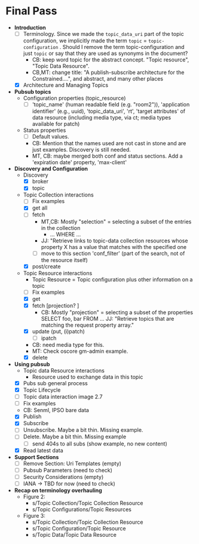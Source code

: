 # Final Pass

- **Introduction**
    - [ ] Terminology. Since we made the `topic_data_uri` part of the topic configuration, we implicitly made the term `topic` = `topic-configuration` . Should I remove the term topic-configuration and just `topic` or say that they are used as synonyms in the document?
        - CB: keep word topic for the abstract concept. "Topic resource", "Topic Data Resource".
        - CB,MT: change title: "A publish-subscribe architecture for the Constrained....", and abstract, and many other places
    - [x] Architecture and Managing Topics
- **Pubsub topics**
    - Configuration properties (topic_resource)
        - [ ] 'topic_name' (human readable field (e.g. "room2")), 'application identifier' (e.g., uuid), 'topic_data_uri', 'rt', 'target attributes' of data resource (including media type, via ct; media types available for patch)
    - Status properties
        - [ ] Default values. 
        - CB: Mention that the names used are not cast in stone and are just examples. Discovery is still needed.
        - MT, CB: maybe merged both conf and status sections. Add a 'expiration date' property, 'max-client'
- **Discovery and Configuration**
    - Discovery
        - [x] broker
        - [x] topic
    - Topic Collection interactions
        - [ ] Fix examples
        - [x] get all
        - [ ] fetch
            - MT,CB: Mostly "selection" = selecting a subset of the entries in the collection
                - ... WHERE ...
            - JJ: "Retrieve links to topic-data collection resources whose property X has a value that matches with the specified one
            - [ ] move to this section 'conf_filter' (part of the search, not of the resource itself)
        - [x] post/create
    - Topic Resource interactions
        - Topic Resource = Topic configuration plus other information on a topic
        - [ ] Fix examples
        - [x] get
        - [x] fetch [projection? ]
            - CB: Mostly "projection" = selecting a subset of the properties 
                SELECT foo, bar FROM ...
            JJ: "Retrieve topics that are matching the request property array."
        - [x] update (put, (i)patch)
            - [ ] ipatch
        - CB: need media type for this.
        - MT: Check oscore gm-admin example.
        - [x] delete
- **Using pubsub**
    - Topic data Resource interactions
        - Resource used to exchange data in this topic
    - [x] Pubs sub general process
    - [x] Topic Lifecycle
    - [ ] Topic data interaction image 2.7
    - [ ] Fix examples
    - CB: Senml, IPSO bare data
    - [x] Publish
    - [x] Subscribe
    - [ ] Unsubscribe. Maybe a bit thin. Missing example.
    - [ ] Delete. Maybe a bit thin. Missing example
        - [ ] send 404s to all subs (show example, no new content)
    - [x] Read latest data
- **Support Sections**
    - [ ] Remove Section: Uri Templates (empty)
    - [ ] Pubsub Parameters (need to check)
    - [ ] Security Considerations (empty)
    - [ ] IANA -> TBD for now (need to check)

- **Recap on terminology overhauling**
    - Figure 2:
        - s/Topic Collection/Topic Collection Resource
        - s/Topic Configurations/Topic Resources
    - Figure 3:
        - s/Topic Collection/Topic Collection Resource
        - s/Topic Configuration/Topic Resource
        - s/Topic Data/Topic Data Resource
